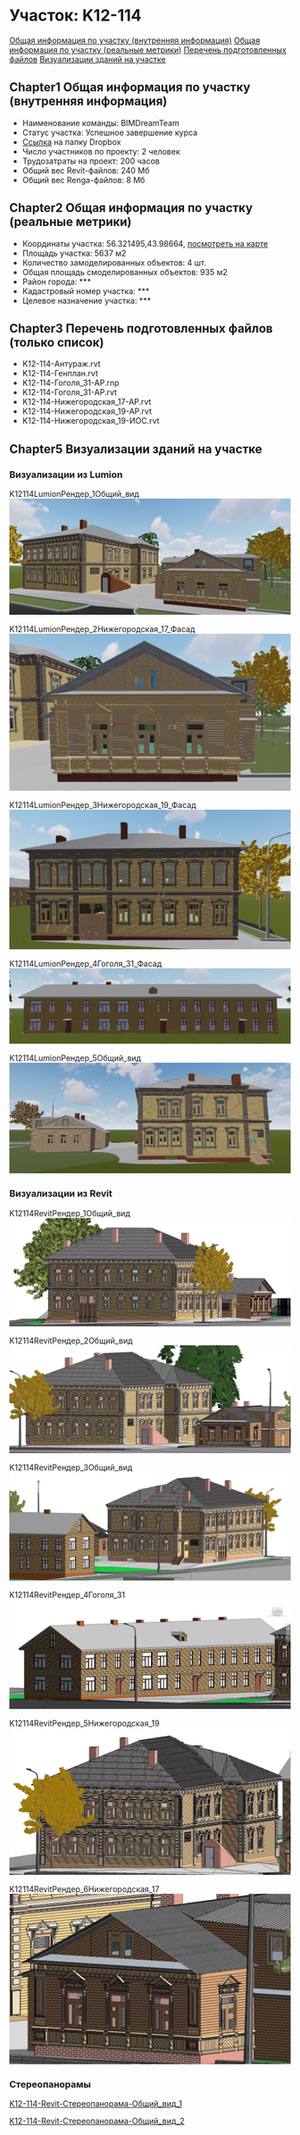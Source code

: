 # Участок: K12-114

[Общая информация по участку (внутренняя информация)](#Chapter1)
[Общая информация по участку (реальные метрики)](#Chapter2)
[Перечень подготовленных файлов](#Chapter3)
[Визуализации зданий на участке](#Chapter5)

## <a id="test">Chapter1</a> Общая информация по участку (внутренняя информация)
+ Наименование команды: BIMDreamTeam
+ Статус участка: Успешное завершение курса
+ [Ссылка](https://www.dropbox.com/sh/wvvgv1nw1iqred9/AAC09zxuLEomf3e9mARcARDSa/K12_114?dl=0) на папку Dropbox
+ Число участников по проекту: 2 человек
+ Трудозатраты на проект: 200 часов
+ Общий вес Revit-файлов: 240 Мб
+ Общий вес Renga-файлов: 8 Мб
## <a id="test">Chapter2</a> Общая информация по участку (реальные метрики)
+ Координаты участка: 56.321495,43.98664, [посмотреть на карте](yandex.ru/maps/47/nizhny-novgorod/?ll=56.321495%2C43.98664&z=19)
+ Площадь участка: 5637 м2
+ Количество замоделированных объектов: 4 шт.
+ Общая площадь смоделированных объектов: 935 м2
+ Район города: *** 
+ Кадастровый номер участка: *** 
+ Целевое назначение участка: *** 
## <a id="test">Chapter3</a> Перечень подготовленных файлов (только список)
+ K12-114-Антураж.rvt
+ K12-114-Генплан.rvt
+ K12-114-Гоголя_31-АР.rnp
+ K12-114-Гоголя_31-АР.rvt
+ K12-114-Нижегородская_17-АР.rvt
+ K12-114-Нижегородская_19-АР.rvt
+ K12-114-Нижегородская_19-ИОС.rvt
## <a id="test">Chapter5</a> Визуализации зданий на участке
### Визуализации из Lumion
K12114LumionРендер_1Общий_вид
![K12-114-Lumion-Рендер_1-Общий_вид](/Images/K12_114/K12-114-Lumion-Рендер_1-Общий_вид_Compressed.jpg)

K12114LumionРендер_2Нижегородская_17_Фасад
![K12-114-Lumion-Рендер_2-Нижегородская_17_Фасад](/Images/K12_114/K12-114-Lumion-Рендер_2-Нижегородская_17_Фасад_Compressed.jpg)

K12114LumionРендер_3Нижегородская_19_Фасад
![K12-114-Lumion-Рендер_3-Нижегородская_19_Фасад](/Images/K12_114/K12-114-Lumion-Рендер_3-Нижегородская_19_Фасад_Compressed.jpg)

K12114LumionРендер_4Гоголя_31_Фасад
![K12-114-Lumion-Рендер_4-Гоголя_31_Фасад](/Images/K12_114/K12-114-Lumion-Рендер_4-Гоголя_31_Фасад_Compressed.jpg)

K12114LumionРендер_5Общий_вид
![K12-114-Lumion-Рендер_5-Общий_вид](/Images/K12_114/K12-114-Lumion-Рендер_5-Общий_вид_Compressed.jpg)

### Визуализации из Revit
K12114RevitРендер_1Общий_вид
![K12-114-Revit-Рендер_1-Общий_вид](/Images/K12_114/K12-114-Revit-Рендер_1-Общий_вид_Compressed.jpg)

K12114RevitРендер_2Общий_вид
![K12-114-Revit-Рендер_2-Общий_вид](/Images/K12_114/K12-114-Revit-Рендер_2-Общий_вид_Compressed.jpg)

K12114RevitРендер_3Общий_вид
![K12-114-Revit-Рендер_3-Общий_вид](/Images/K12_114/K12-114-Revit-Рендер_3-Общий_вид_Compressed.jpg)

K12114RevitРендер_4Гоголя_31
![K12-114-Revit-Рендер_4-Гоголя_31](/Images/K12_114/K12-114-Revit-Рендер_4-Гоголя_31_Compressed.jpg)

K12114RevitРендер_5Нижегородская_19
![K12-114-Revit-Рендер_5-Нижегородская_19](/Images/K12_114/K12-114-Revit-Рендер_5-Нижегородская_19_Compressed.jpg)

K12114RevitРендер_6Нижегородская_17
![K12-114-Revit-Рендер_6-Нижегородская_17](/Images/K12_114/K12-114-Revit-Рендер_6-Нижегородская_17_Compressed.jpg)

### Стереопанорамы
[K12-114-Revit-Стереопанорама-Общий_вид_1](https://pano.autodesk.com/pano.html?url=jpgs/89250108-efb2-4608-80f6-21540115f819&version=2)

[K12-114-Revit-Стереопанорама-Общий_вид_2](https://pano.autodesk.com/pano.html?url=jpgs/821581d3-e575-48c6-addf-5750360de030&version=2)

